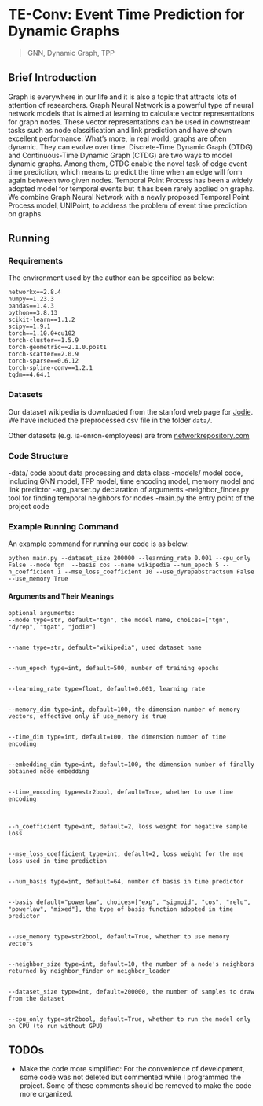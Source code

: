 # TE-Conv: Event Time Prediction for Dynamic Graphs

> GNN,  Dynamic Graph, TPP




## Brief Introduction

Graph is everywhere in our life and it is also a topic that attracts lots of attention of researchers. Graph Neural Network is a powerful type of neural network models that is aimed at learning to calculate vector representations for graph nodes. These vector representations can be used in downstream tasks such as node classification and link prediction and have shown excellent performance. What’s more, in real world, graphs are often dynamic. They can evolve over time. Discrete-Time Dynamic Graph (DTDG) and Continuous-Time Dynamic Graph (CTDG) are two ways to model dynamic graphs. Among them, CTDG enable the novel task of edge event time prediction, which means to predict the time when an edge will form again between two given nodes. Temporal Point Process has been a widely adopted model for temporal events but it has been rarely applied on graphs. We combine Graph Neural Network with a newly proposed Temporal Point Process model, UNIPoint, to address the problem of event time prediction on graphs.



## Running

### Requirements

The environment used by the author can be specified as below:

```{bash}
networkx==2.8.4
numpy==1.23.3
pandas==1.4.3
python==3.8.13
scikit-learn==1.1.2
scipy==1.9.1
torch==1.10.0+cu102
torch-cluster==1.5.9
torch-geometric==2.1.0.post1
torch-scatter==2.0.9
torch-sparse==0.6.12
torch-spline-conv==1.2.1
tqdm==4.64.1
```

### Datasets

Our dataset wikipedia is downloaded from the stanford web page for [Jodie](http://snap.stanford.edu/jodie/). We have included the preprocessed csv file in the folder ```data/```. 

Other datasets (e.g. ia-enron-employees) are from
[networkrepository.com](https://networkrepository.com/)


### Code Structure
-data/
code about data processing and data class
-models/
model code, including GNN model, TPP model, time encoding model, memory model and link predictor
-arg_parser.py
declaration of arguments
-neighbor_finder.py
tool for finding temporal neighbors for nodes
-main.py
the entry point of the project code


### Example Running Command

An example command for running our code is as below:
```{bash}
python main.py --dataset_size 200000 --learning_rate 0.001 --cpu_only False --mode tgn  --basis cos --name wikipedia --num_epoch 5 --n_coefficient 1 --mse_loss_coefficient 10 --use_dyrepabstractsum False --use_memory True
```


#### Arguments and Their Meanings

```{txt}
optional arguments:
--mode type=str, default="tgn", the model name, choices=["tgn", "dyrep", "tgat", "jodie"]


--name type=str, default="wikipedia", used dataset name


--num_epoch type=int, default=500, number of training epochs


--learning_rate type=float, default=0.001, learning rate


--memory_dim type=int, default=100, the dimension number of memory vectors, effective only if use_memory is true


--time_dim type=int, default=100, the dimension number of time encoding


--embedding_dim type=int, default=100, the dimension number of finally obtained node embedding


--time_encoding type=str2bool, default=True, whether to use time encoding



--n_coefficient type=int, default=2, loss weight for negative sample loss


--mse_loss_coefficient type=int, default=2, loss weight for the mse loss used in time prediction


--num_basis type=int, default=64, number of basis in time predictor


--basis default="powerlaw", choices=["exp", "sigmoid", "cos", "relu", "powerlaw", "mixed"], the type of basis function adopted in time predictor


--use_memory type=str2bool, default=True, whether to use memory vectors


--neighbor_size type=int, default=10, the number of a node's neighbors returned by neighbor_finder or neighbor_loader


--dataset_size type=int, default=200000, the number of samples to draw from the dataset


--cpu_only type=str2bool, default=True, whether to run the model only on CPU (to run without GPU)

```

## TODOs 
* Make the code more simplified: For the convenience of development, some code was not deleted but commented while I programmed the project. Some of these comments should be removed to make the code more organized.



